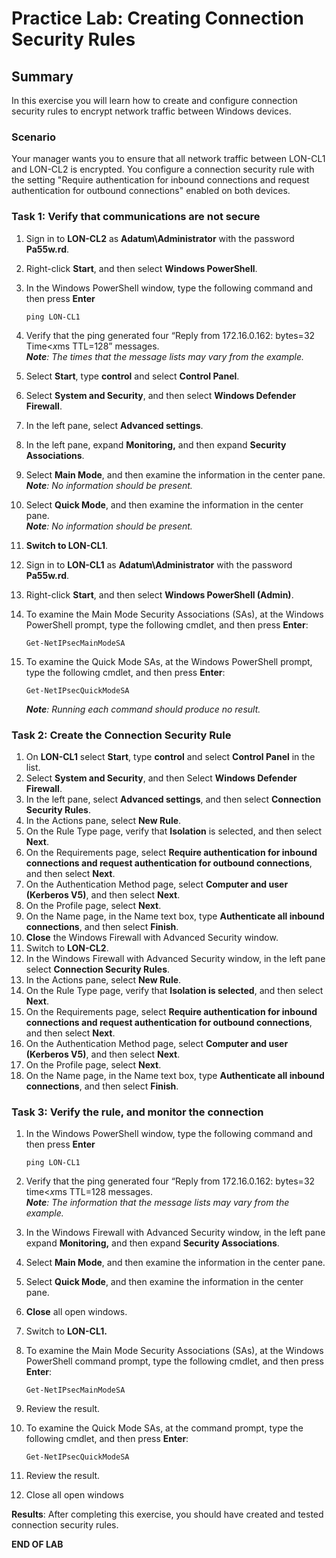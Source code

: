 # Practice Lab: Creating Connection Security Rules

## Summary
In this exercise you will learn how to create and configure connection security rules to encrypt network traffic between Windows devices.

### Scenario
Your manager wants you to ensure that all network traffic between LON-CL1 and LON-CL2 is encrypted. You configure a connection security rule with the setting "Require authentication for inbound connections and request authentication for outbound connections" enabled on both devices. 

### Task 1: Verify that communications are not secure ###
1.  Sign in to **LON-CL2** as **Adatum\\Administrator** with the password **Pa55w.rd**.
2.  Right-click **Start**, and then select **Windows PowerShell**.
3.  In the Windows PowerShell window, type the following command and then press **Enter**
    ```
    ping LON-CL1
    ```

4.  Verify that the ping generated four “Reply from 172.16.0.162: bytes=32
    Time<*x*ms TTL=128” messages.   
    _**Note**: The times that the message lists may vary from the example._
5.  Select **Start**, type **control** and select **Control Panel**.
6.  Select **System and Security**, and then select **Windows Defender Firewall**.
7.  In the left pane, select **Advanced settings**.
8.  In the left pane, expand **Monitoring,** and then expand **Security
    Associations**.
9.  Select **Main Mode**, and then examine the information in the center pane.   
    _**Note**: No information should be present._
10. Select **Quick Mode**, and then examine the information in the center pane.  
    _**Note**: No information should be present._
11. **Switch to LON-CL1**.
12. Sign in to **LON-CL1** as **Adatum\\Administrator** with the password **Pa55w.rd**.
13. Right-click **Start**, and then select **Windows PowerShell (Admin)**.
14. To examine the Main Mode Security Associations (SAs), at the Windows
    PowerShell prompt, type the following cmdlet, and then press **Enter**:
    ```
    Get-NetIPsecMainModeSA
    ```    
15. To examine the Quick Mode SAs, at the Windows PowerShell prompt, type the
    following cmdlet, and then press **Enter**:
    ```
    Get-NetIPsecQuickModeSA
    ```

     _**Note**: Running each command should produce no result._

### Task 2: Create the Connection Security Rule
1.  On **LON-CL1** select **Start**, type **control** and select **Control Panel** in the list.  
2.  Select **System and Security**, and then Select **Windows Defender Firewall**.  
3.  In the left pane, select **Advanced settings**, and then select **Connection Security Rules**.  
4.  In the Actions pane, select **New Rule**.
5.  On the Rule Type page, verify that **Isolation** is selected, and then select
    **Next**.
6.  On the Requirements page, select **Require authentication for inbound
    connections and request authentication for outbound connections**, and then
    select **Next**.
7.  On the Authentication Method page, select **Computer and user (Kerberos
    V5)**, and then select **Next**.
8.  On the Profile page, select **Next**.
9.  On the Name page, in the Name text box, type **Authenticate all inbound
    connections**, and then select **Finish**.
10. **Close** the Windows Firewall with Advanced Security window.
11. Switch to **LON-CL2**.
12. In the Windows Firewall with Advanced Security window, in the left pane select **Connection Security Rules**.
13. In the Actions pane, select **New Rule**.
14. On the Rule Type page, verify that **Isolation is selected**, and then select **Next**.
15. On the Requirements page, select **Require authentication for inbound
    connections and request authentication for outbound connections**, and then
    select **Next**.
16. On the Authentication Method page, select **Computer and user (Kerberos
    V5)**, and then select **Next**.
17. On the Profile page, select **Next**.
18. On the Name page, in the Name text box, type **Authenticate all inbound
    connections**, and then select **Finish**.

### Task 3: Verify the rule, and monitor the connection ###
1.  In the Windows PowerShell window, type the following command and then press **Enter**
    ```
    ping LON-CL1
    ```

2.  Verify that the ping generated four “Reply from 172.16.0.162: bytes=32 time<*x*ms TTL=128 messages.  
    _**Note**: The information that the message lists may vary from the example._
3.  In the Windows Firewall with Advanced Security window, in the left pane expand **Monitoring,** and then expand **Security Associations**.
4.  Select **Main Mode**, and then examine the information in the center pane.
5.  Select **Quick Mode**, and then examine the information in the center pane.
6.  **Close** all open windows.
7.  Switch to **LON-CL1.**
8.  To examine the Main Mode Security Associations (SAs), at the Windows
    PowerShell command prompt, type the following cmdlet, and then press **Enter**:
    ```
    Get-NetIPsecMainModeSA
    ```

9.  Review the result.
10. To examine the Quick Mode SAs, at the command prompt, type the following
    cmdlet, and then press **Enter**:
    ```
    Get-NetIPsecQuickModeSA
    ```

11. Review the result.
12. Close all open windows

**Results**: After completing this exercise, you should have created and tested connection security rules.

**END OF LAB**